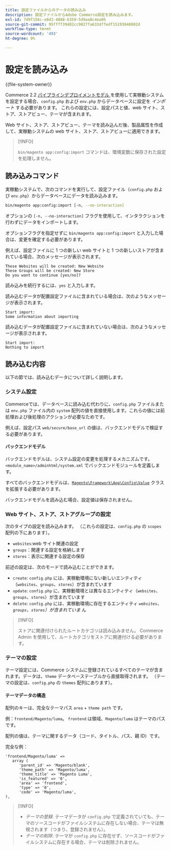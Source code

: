 ```yaml
---
title: 設定ファイルからのデータの読み込み
description: 設定ファイルからAdobe Commerce設定を読み込みます。
exl-id: 7d9f156c-e8d3-4888-b359-5d9aa8c4ea05
source-git-commit: 95ffff39d82cc9027fa633dffedf15193040802d
workflow-type: tm+mt
source-wordcount: '493'
ht-degree: 0%

---
```


# 設定を読み込み

{{file-system-owner}}

Commerce 2.2 [ パイプラインデプロイメントモデル ](../deployment/technical-details.md) を使用して実稼動システムを設定する場合、`config.php` および `env.php` からデータベースに設定を _インポート_ する必要があります。
これらの設定には、設定パスと値、web サイト、ストア、ストアビュー、テーマが含まれます。

Web サイト、ストア、ストアビュー、テーマを読み込んだ後、製品属性を作成して、実稼動システムの web サイト、ストア、ストアビューに適用できます。

>[!INFO]
>
>`bin/magento app:config:import` コマンドは、環境変数に保存された設定を処理しません。

## 読み込みコマンド

実稼動システムで、次のコマンドを実行して、設定ファイル（`config.php` および `env.php`）からデータベースにデータを読み込みます。

```bash
bin/magento app:config:import [-n, --no-interaction]
```

オプションの `[-n, --no-interaction]` フラグを使用して、インタラクションを行わずにデータをインポートします。

オプションフラグを指定せずに `bin/magento app:config:import` と入力した場合は、変更を確定する必要があります。

例えば、設定ファイルに 1 つの新しい web サイトと 1 つの新しいストアが含まれている場合、次のメッセージが表示されます。

```terminal
These Websites will be created: New Website
These Groups will be created: New Store
Do you want to continue [yes/no]?
```

読み込みを続行するには、`yes` と入力します。

読み込むデータが配置設定ファイルに含まれている場合は、次のようなメッセージが表示されます。

```terminal
Start import:
Some information about importing
```

読み込むデータが配置設定ファイルに含まれていない場合は、次のようなメッセージが表示されます。

```terminal
Start import:
Nothing to import
```

## 読み込む内容

以下の節では、読み込むデータについて詳しく説明します。

### システム設定

Commerceでは、データベースに読み込む代わりに、`config.php` ファイルまたは `env.php` ファイル内の `system` 配列の値を直接使用します。これらの値には前処理および後処理のアクションが必要なためです。

例えば、設定パス `web/secure/base_url` の値は、バックエンドモデルで検証する必要があります。

#### バックエンドモデル

バックエンドモデルは、システム設定の変更を処理するメカニズムです。
`<module_name>/adminhtml/system.xml` でバックエンドモジュールを定義します。

すべてのバックエンドモデルは、[`Magento\Framework\App\Config\Value`](https://github.com/magento/magento2/blob/2.4/lib/internal/Magento/Framework/App/Config/Value.php) クラスを拡張する必要があります。

バックエンドモデルを読み込む場合、設定値は保存されません。

### Web サイト、ストア、ストアグループの設定

次のタイプの設定を読み込みます。
（これらの設定は、`config.php` の `scopes` 配列の下にあります）。

- `websites`:web サイト関連の設定
- `groups`：関連する設定を格納します
- `stores`：表示に関連する設定の保存

前述の設定は、次のモードで読み込むことができます。

- `create`: `config.php` には、実稼動環境にない新しいエンティティ（`websites`、`groups`、`stores`）が含まれています
- `update`: `config.php` に、実稼動環境とは異なるエンティティ（`websites`、`groups`、`stores`）が含まれています
- `delete`: `config.php` には、実稼動環境に存在するエンティティ _`websites`、`groups`、`stores`）が含まれていま_ ん

>[!INFO]
>
>ストアに関連付けられたルートカテゴリは読み込みません。 Commerce Admin を使用して、ルートカテゴリをストアに関連付ける必要があります。

### テーマの設定

テーマ設定には、Commerce システムに登録されているすべてのテーマが含まれます。データは、`theme` データベーステーブルから直接取得されます。 （テーマの設定は、`config.php` の `themes` 配列にあります）。

#### テーマデータの構造

配列のキーは、完全なテーマパス `area` + `theme path` です。

例：`frontend/Magento/luma`。
`frontend` は領域、`Magento/luma` はテーマのパスです。

配列の値は、テーマに関するデータ（コード、タイトル、パス、親 ID）です。

完全な例：

```php?start_inline=1
'frontend/Magento/luma' =>
   array (
      'parent_id' => 'Magento/blank',
      'theme_path' => 'Magento/luma',
      'theme_title' => 'Magento Luma',
      'is_featured' => '0',
      'area' => 'frontend',
      'type' => '0',
      'code' => 'Magento/luma',
),
```

>[!INFO]
>
>- _テーマの登録_. テーマデータが `config.php` で定義されていても、テーマのソースコードがファイルシステムに存在しない場合、テーマは無視されます（つまり、登録されません）。
>- _テーマの削除_. テーマが `config.php` に存在せず、ソースコードがファイルシステムに存在する場合、テーマは削除されません。
